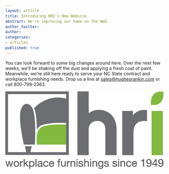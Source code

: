 ```yaml
---
layout: article
title: Introducing HRI's New Website
abstract: We're improving our home on the Web.
author_twitter: 
author: 
categories:
- articles
published: true
---
```


You can look forward to some big changes around here. Over the next few weeks, we'll be shaking off the dust and applying a fresh coat of paint. Meanwhile, we're still here ready to serve your NC State contract and workplace furnishing needs. Drop us a line at [sales@hughesrankin.com](mailto:sales@hughesrankin.com) or call 800-799-2363.


![](images/logo.jpg)